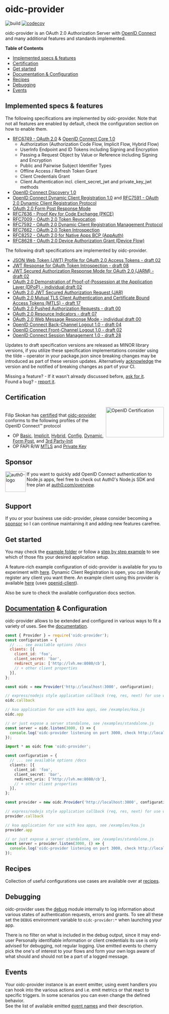 # oidc-provider

![build][actions-image] [![codecov][codecov-image]][codecov-url]

oidc-provider is an OAuth 2.0 Authorization Server with [OpenID Connect][openid-connect] and many
additional features and standards implemented.

**Table of Contents**

- [Implemented specs & features](#implemented-specs--features)
- [Certification](#certification)
- [Get started](#get-started)
- [Documentation & Configuration](#documentation--configuration)
- [Recipes](#recipes)
- [Debugging](#debugging)
- [Events](#events)

## Implemented specs & features

The following specifications are implemented by oidc-provider. Note that not all features are
enabled by default, check the configuration section on how to enable them.

- [RFC6749 - OAuth 2.0][oauth2] & [OpenID Connect Core 1.0][core]
  - Authorization (Authorization Code Flow, Implicit Flow, Hybrid Flow)
  - UserInfo Endpoint and ID Tokens including Signing and Encryption
  - Passing a Request Object by Value or Reference including Signing and Encryption
  - Public and Pairwise Subject Identifier Types
  - Offline Access / Refresh Token Grant
  - Client Credentials Grant
  - Client Authentication incl. client_secret_jwt and private_key_jwt methods
- [OpenID Connect Discovery 1.0][discovery]
- [OpenID Connect Dynamic Client Registration 1.0][registration] and [RFC7591 - OAuth 2.0 Dynamic Client Registration Protocol][oauth2-registration]
- [OAuth 2.0 Form Post Response Mode][form-post]
- [RFC7636 - Proof Key for Code Exchange (PKCE)][pkce]
- [RFC7009 - OAuth 2.0 Token Revocation][revocation]
- [RFC7592 - OAuth 2.0 Dynamic Client Registration Management Protocol][registration-management]
- [RFC7662 - OAuth 2.0 Token Introspection][introspection]
- [RFC8252 - OAuth 2.0 for Native Apps BCP (AppAuth)][oauth-native-apps]
- [RFC8628 - OAuth 2.0 Device Authorization Grant (Device Flow)][device-flow]

The following draft specifications are implemented by oidc-provider.
- [JSON Web Token (JWT) Profile for OAuth 2.0 Access Tokens - draft 02][jwt-at]
- [JWT Response for OAuth Token Introspection - draft 08][jwt-introspection]
- [JWT Secured Authorization Response Mode for OAuth 2.0 (JARM) - draft 02][jarm]
- [OAuth 2.0 Demonstration of Proof-of-Possession at the Application Layer (DPoP) - individual draft 02][dpop]
- [OAuth 2.0 JWT Secured Authorization Request (JAR)][jar]
- [OAuth 2.0 Mutual TLS Client Authentication and Certificate Bound Access Tokens (MTLS) - draft 17][mtls]
- [OAuth 2.0 Pushed Authorization Requests - draft 00][par]
- [OAuth 2.0 Resource Indicators - draft 07][resource-indicators]
- [OAuth 2.0 Web Message Response Mode - individual draft 00][wmrm]
- [OpenID Connect Back-Channel Logout 1.0 - draft 04][backchannel-logout]
- [OpenID Connect Front-Channel Logout 1.0 - draft 02][frontchannel-logout]
- [OpenID Connect Session Management 1.0 - draft 28][session-management]

Updates to draft specification versions are released as MINOR library versions,
if you utilize these specification implementations consider using the tilde `~` operator in your
package.json since breaking changes may be introduced as part of these version updates. Alternatively
[acknowledge](https://github.com/panva/node-oidc-provider/tree/master/docs/README.md#features) the version and
be notified of breaking changes as part of your CI.

Missing a feature? - If it wasn't already discussed before, [ask for it][suggest-feature].  
Found a bug? - [report it][bug].

## Certification
[<img width="184" height="96" align="right" src="https://cdn.jsdelivr.net/gh/panva/node-oidc-provider@acd3ebf2f5ebbb5605463cb681a1fb2ab9742ace/OpenID_Certified.png" alt="OpenID Certification">][openid-certified-link]  
Filip Skokan has [certified][openid-certified-link] that [oidc-provider][npm-url]
conforms to the following profiles of the OpenID Connect™ protocol

- OP [Basic](https://openid.net/wordpress-content/uploads/2017/01/FilipSkokan_oidc-provider_OP-Basic-02-Jan-2017.zip), [Implicit](https://openid.net/wordpress-content/uploads/2017/01/FilipSkokan_oidc-provider_OP-Implicit-02-Jan-2017.zip), [Hybrid](https://openid.net/wordpress-content/uploads/2017/01/FilipSkokan_oidc-provider_OP-Hybrid-02-Jan-2017.zip), [Config](https://openid.net/wordpress-content/uploads/2017/01/FilipSkokan_oidc-provider_OP-Config-02-Jan-2017.zip), [Dynamic](https://openid.net/wordpress-content/uploads/2017/01/FilipSkokan_oidc-provider_OP-Dynamic-02-Jan-2017.zip), [Form Post](https://openid.net/wordpress-content/uploads/2018/06/FilipSkokan_oidc-provider_OP-FormPost-25-Jun-2018.zip), and [3rd Party-Init](https://openid.net/wordpress-content/uploads/2019/10/FilipSkokan_oidc-provider_OP-3rd-party-23-Sep-2019.zip)
- OP FAPI R/W [MTLS](https://openid.net/wordpress-content/uploads/2019/08/FilipSkokan_oidc-provider_OP-FAPI-RW-mtls-20-Aug-2019.zip) and [Private Key](https://openid.net/wordpress-content/uploads/2019/08/FilipSkokan_oidc-provider_OP-FAPI-RW-private_key_jwt-20-Aug-2019.zip)

## Sponsor

[<img width="65" height="65" align="left" src="https://avatars.githubusercontent.com/u/2824157?s=75&v=4" alt="auth0-logo">][sponsor-auth0] If you want to quickly add OpenID Connect authentication to Node.js apps, feel free to check out Auth0's Node.js SDK and free plan at [auth0.com/overview][sponsor-auth0].<br><br>

## Support

If you or your business use oidc-provider, please consider becoming a [sponsor][support-sponsor] so I can continue maintaining it and adding new features carefree.

## Get started
You may check the [example folder](/example) or follow a [step by step example][example-repo] to see
which of those fits your desired application setup.

A feature-rich example configuration of oidc-provider is available for you to experiment with
[here][heroku-example]. Dynamic Client Registration is open, you can literally register any client
you want there. An example client using this provider is available [here][heroku-example-client]
(uses [openid-client][openid-client]).

Also be sure to check the available configuration docs section.

## [Documentation](/docs/README.md) & Configuration

oidc-provider allows to be extended and configured in various ways to fit a variety of uses. See
the [documentation](/docs/README.md).

```js
const { Provider } = require('oidc-provider');
const configuration = {
  // ... see available options /docs
  clients: [{
    client_id: 'foo',
    client_secret: 'bar',
    redirect_uris: ['http://lvh.me:8080/cb'],
    // + other client properties
  }],
};

const oidc = new Provider('http://localhost:3000', configuration);

// express/nodejs style application callback (req, res, next) for use with express apps, see /examples/express.js
oidc.callback

// koa application for use with koa apps, see /examples/koa.js
oidc.app

// or just expose a server standalone, see /examples/standalone.js
const server = oidc.listen(3000, () => {
  console.log('oidc-provider listening on port 3000, check http://localhost:3000/.well-known/openid-configuration');
});
```

```ts
import * as oidc from 'oidc-provider';

const configuration = {
  // ... see available options /docs
  clients: [{
    client_id: 'foo',
    client_secret: 'bar',
    redirect_uris: ['http://lvh.me:8080/cb'],
    // + other client properties
  }],
};

const provider = new oidc.Provider('http://localhost:3000', configuration);

// express/nodejs style application callback (req, res, next) for use with express apps, see /examples/express.js
provider.callback

// koa application for use with koa apps, see /examples/koa.js
provider.app

// or just expose a server standalone, see /examples/standalone.js
const server = provider.listen(3000, () => {
  console.log('oidc-provider listening on port 3000, check http://localhost:3000/.well-known/openid-configuration');
});
```


## Recipes
Collection of useful configurations use cases are available over at [recipes](/recipes).


## Debugging
oidc-provider uses the [debug][debug-link] module internally to log information about various states
of authentication requests, errors and grants. To see all these set the `DEBUG` environment variable
to `oidc-provider:*` when launching your app.

There is no filter on what is included in the debug output, since it may end-user Personally
identifiable information or client credentials its use is only advised for debugging, not regular
logging. Use emitted events to cherry pick the one's of interest to your flows and form your own
logs aware of what should and should not be a part of a logged message.


## Events
Your oidc-provider instance is an event emitter, using event handlers you can hook into the various
actions and i.e. emit metrics or that react to specific triggers. In some scenarios you can even
change the defined behavior.  
See the list of available emitted [event names](/docs/events.md) and their description.


[actions-image]: https://github.com/panva/node-oidc-provider/workflows/Continuous%20Integration/badge.svg
[codecov-image]: https://img.shields.io/codecov/c/github/panva/node-oidc-provider/master.svg
[codecov-url]: https://codecov.io/gh/panva/node-oidc-provider
[npm-url]: https://www.npmjs.com/package/oidc-provider
[openid-certified-link]: https://openid.net/certification/
[openid-connect]: https://openid.net/connect/
[core]: https://openid.net/specs/openid-connect-core-1_0.html
[discovery]: https://openid.net/specs/openid-connect-discovery-1_0.html
[oauth2-registration]: https://tools.ietf.org/html/rfc7591
[registration]: https://openid.net/specs/openid-connect-registration-1_0.html
[session-management]: https://openid.net/specs/openid-connect-session-1_0-28.html
[form-post]: https://openid.net/specs/oauth-v2-form-post-response-mode-1_0.html
[oauth2]: https://tools.ietf.org/html/rfc6749
[oauth2-bearer]: https://tools.ietf.org/html/rfc6750
[revocation]: https://tools.ietf.org/html/rfc7009
[introspection]: https://tools.ietf.org/html/rfc7662
[pkce]: https://tools.ietf.org/html/rfc7636
[example-repo]: https://github.com/panva/node-oidc-provider-example
[heroku-example]: https://op.panva.cz/.well-known/openid-configuration
[heroku-example-client]: https://tranquil-reef-95185.herokuapp.com/client
[openid-client]: https://github.com/panva/node-openid-client
[backchannel-logout]: https://openid.net/specs/openid-connect-backchannel-1_0-04.html
[frontchannel-logout]: https://openid.net/specs/openid-connect-frontchannel-1_0-02.html
[registration-management]: https://tools.ietf.org/html/rfc7592
[oauth-native-apps]: https://tools.ietf.org/html/rfc8252
[debug-link]: https://github.com/visionmedia/debug
[wmrm]: https://tools.ietf.org/html/draft-sakimura-oauth-wmrm-00
[jar]: https://tools.ietf.org/html/draft-ietf-oauth-jwsreq-19
[device-flow]: https://tools.ietf.org/html/rfc8628
[jwt-introspection]: https://tools.ietf.org/html/draft-ietf-oauth-jwt-introspection-response-08
[sponsor-auth0]: https://auth0.com/overview?utm_source=GHsponsor&utm_medium=GHsponsor&utm_campaign=oidc-provider&utm_content=auth
[suggest-feature]: https://github.com/panva/node-oidc-provider/issues/new?template=feature-request.md
[bug]: https://github.com/panva/node-oidc-provider/issues/new?template=bug-report.md
[mtls]: https://tools.ietf.org/html/draft-ietf-oauth-mtls-17
[dpop]: https://tools.ietf.org/html/draft-fett-oauth-dpop-02
[resource-indicators]: https://tools.ietf.org/html/draft-ietf-oauth-resource-indicators-07
[jarm]: https://openid.net/specs/openid-financial-api-jarm-wd-02.html
[jwt-at]: https://tools.ietf.org/html/draft-ietf-oauth-access-token-jwt-02
[support-sponsor]: https://github.com/sponsors/panva
[par]: https://tools.ietf.org/html/draft-lodderstedt-oauth-par-00
